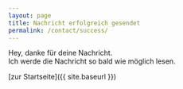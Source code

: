 ```yaml
---
layout: page
title: Nachricht erfolgreich gesendet
permalink: /contact/success/
---
```

Hey, danke für deine Nachricht.  
Ich werde die Nachricht so bald wie möglich lesen.

[zur Startseite]({{ site.baseurl }})